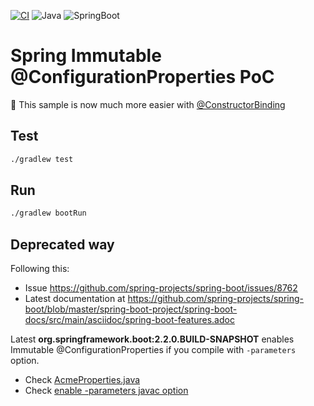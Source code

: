 [![CI](https://github.com/rogervinas/spring-immutable-configuration-properties/actions/workflows/gradle.yml/badge.svg?branch=master)](https://github.com/rogervinas/spring-immutable-configuration-properties/actions/workflows/gradle.yml)
![Java](https://img.shields.io/badge/Java-11-blue?labelColor=black)
![SpringBoot](https://img.shields.io/badge/SpringBoot-2.6.2-blue?labelColor=black)

# Spring Immutable @ConfigurationProperties PoC

🤩 This sample is now much more easier with [@ConstructorBinding](https://docs.spring.io/spring-boot/docs/current/api/org/springframework/boot/context/properties/ConstructorBinding.html)

## Test

```bash
./gradlew test
```

## Run

```bash
./gradlew bootRun
```

## Deprecated way

Following this:
* Issue https://github.com/spring-projects/spring-boot/issues/8762
* Latest documentation at  https://github.com/spring-projects/spring-boot/blob/master/spring-boot-project/spring-boot-docs/src/main/asciidoc/spring-boot-features.adoc

Latest **org.springframework.boot:2.2.0.BUILD-SNAPSHOT** enables Immutable @ConfigurationProperties if you compile with `-parameters` option.
* Check [AcmeProperties.java](https://github.com/rogervinas/spring-immutable-configuration-properties/blob/master/src/main/java/com/acme/AcmeProperties.java)
* Check [enable -parameters javac option](https://github.com/rogervinas/spring-immutable-configuration-properties/blob/master/build.gradle#L26)


